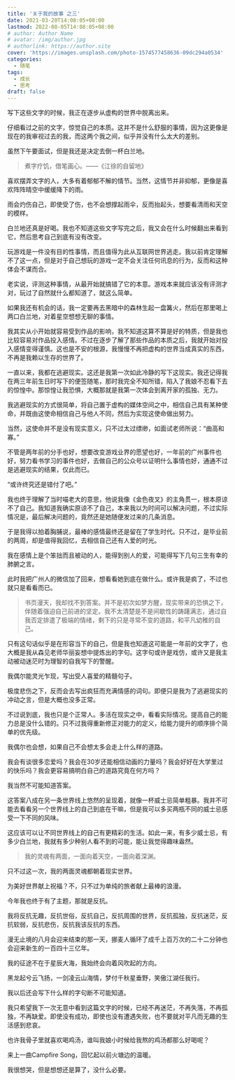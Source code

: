 ```yaml
---
title: '关于我的故事 之三'
date: 2021-03-20T14:08:05+08:00
lastmod: 2022-08-05T14:08:05+08:00
# author: Author Name
# avatar: /img/author.jpg
# authorlink: https://author.site
cover: 'https://images.unsplash.com/photo-1574577458636-09dc294a0534'
categories:
  - 随笔
tags:
  - 成长
  - 思考
draft: false
---
```


写下这些文字的时候，我正在逐步从虚构的世界中脱离出来。

仔细看过之前的文字，惊觉自己的本质。这并不是什么舒服的事情，因为这更像是现在的我审视过去的我，而这两个我之间，似乎并没有什么太大的差别。

虽然下午要面试，但是我还是决定去倒一杯白兰地。

<!--more-->

> 煮字疗饥，借笔画心。——《江徐的自留地》

喜欢摆弄文字的人，大多有着郁郁不解的情节。当然，这情节并非抑郁，更像是喜欢阵阵晴空中缓缓降下的雨。

雨会灼伤自己，即使受了伤，也不会想撑起雨伞，反而抬起头，想要看清雨和天空的模样。

白兰地还真是好喝。我也不知道这些文字写完之后，我又会在什么时候翻出来看到它，然后思考自己到底有没有改变。

玩游戏是一件没有目的性事情，而且值得为此从互联网世界逃走。我以前肯定理解不了这一点，但是对于自己想玩的游戏一定不会关注任何讯息的行为，反而和这种体会不谋而合。

老实说，评测这种事情，从最开始就搞错了它的本意。游戏本来就应该没有评测才对，玩过了自然就什么都知道了，就这么简单。

如果我还有机会的话，我一定要再去黑暗中的森林生起一盘篝火，然后在那里喝上两口白兰地，对着星空想想无聊的事情。

我其实从小开始就容易受到作品的影响，我不知道这算不算是好的特质，但是我也比较容易对作品投入感情。不过在逐步了解了那些作品的本质之后，我就开始对投入感情变得谨慎。这也是不安的根源，我慢慢不再把虚构的世界当成真实的东西，不再是我赖以生存的世界了。

一直以来，我都在逃避现实。这还是我第一次如此冷静的写下这现实。我还记得我在两三年前生日时写下的便签随笔，那时我完全不知所错，陷入了我娘不忍看下去的惊惶中。那惊惶让我恐惧，大概那就是我第一次体会到离开家的孤独、无力。

我逃避现实的方式很简单，将自己置于虚构的媒体空间之中，相信自己具有某种使命，并既由这使命相信自己与他人不同，然后为实现这使命做出努力。

当然，这使命并不是没有现实意义，只不过太过缥缈，如面试老师所说：“曲高和寡。”

不管是两年前的分手也好，想要改变游戏业界的愿望也好，一年前的广州事件也好，努力看书学习的事件也好，去做自己的公众号以证明什么事情也好，通通不过是逃避现实的结果，仅此而已。

“或许终究还是错付了吧。”

我也终于理解了当时喵老大的意思，他说我像《金色夜叉》的主角贯一，根本原谅不了自己。我知道我确实原谅不了自己，本来我以为时间可以解决问题，不过实际情况是，最后解决问题的，竟然还是她随便发过来的几条消息。

于是我得以拍着胸脯说，最棒的感情最终还是留在了学生时代。只不过，是毕业前的两周，却是值得我回忆，去相信自己还有人爱的时光。

我在感情上是个笨拙而且被动的人，能得到别人的爱，可能得写下几句三生有幸的肺腑之言。

此时我把广州人的微信加了回来，想看看她到底在做什么。或许我是疯了，不过也就只是看看而已。

> 书页漫天，我却找不到答案。并不是初次如梦方醒，现实带来的恐惧之下，伴随着强迫自己前进的坚定。我不太清楚是不是间歇性的踌躇满志，通过自我否定排遣了极端的情绪，剩下的只是寻常不变的道路，和平凡幼稚的自己。

只有这句话似乎是在形容当下的自己，但是我也知道这可能是一年前的文字了，也大概是我从森见老师华丽妄想中提炼出的字句。这字句或许是戏仿，或许又是我主动被动迷茫时为理智的自我写下的警醒。

我偶尔能灵光乍现，写出受人喜爱的精髓句子。

极度悲伤之下，反而会去写出疯狂而充满情感的词句。即便只是我为了逃避现实的冲动之言，但是大概也没多正常。

不过说到底，我也只是个正常人。多活在现实之中，看看实际情况。提高自己的能力总是没什么错的。只不过我得重新修正对能力的定义，给能力提升的顺序排个简单的优先级。

我偶尔也会想，如果自己不会想太多会走上什么样的道路。

我会有谈很多恋爱吗？我会在30岁还能相信动画的力量吗？我会好好在大学里过的快乐吗？我会更容易搞明白自己的道路究竟在何方吗？

我当然不可能知道答案。

这答案八成在另一条世界线上悠然的呈现着，就像一杯威士忌简单粗暴。我并不可能去看看另一个世界线上的自己到底在干嘛，但是我可以多买两瓶不同的威士忌感受一下不同的风味。

这应该可以让不同世界线上的自己有更精彩的生活。如此一来，有多少威士忌，有多少白兰地，我就有多少种别人看不到的可能，能让我觉得趣味盎然。

> 我的灵魂有两面，一面向着天空，一面向着深渊。

只不过这一次，我的两面灵魂都朝着现实世界。

为美好世界献上祝福？不，只不过为单纯的旅者献上最棒的浪漫。

今年我也终于有了主题，那就是反抗。

我将反抗无趣，反抗世俗，反抗自己，反抗周围的世界，反抗孤独，反抗迷茫，反抗软弱，反抗悲伤，反抗我该反抗的东西。

漫无止境的八月会迎来结束的那一天，挪麦人循环了成千上百万次的二十二分钟也会迎来新生的一百四十三亿年。

我的征途不在于星辰大海，我始终会向着风吹起的方向。

黑龙起兮云飞扬，一剑凌云山海情，梦付千秋星垂野，笑傲江湖任我行。

我以后还会写下什么样的字句断不可能知道。

我只希望我下一次无意中看到这篇文字的时候，已经不再迷茫，不再失落，不再孤独，不再缺爱。即使没有成功，即使也没有遭遇失败，也不要就对平凡而无趣的生活感到悲哀。

也许我骨子里就喜欢喝鸡汤，谁叫我娘小时候给我熬的鸡汤都那么好喝呢？

来上一曲Campfire Song，回忆起以前火塘边的温暖。

我很想哭，但是想想还是算了，没什么必要。
